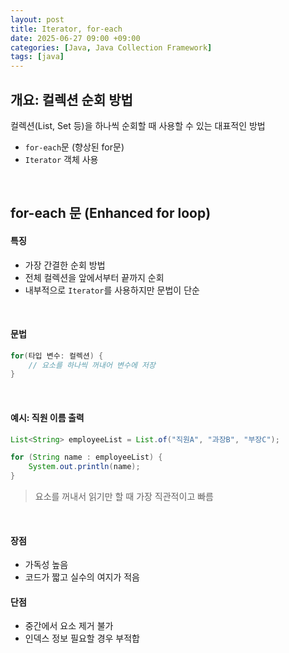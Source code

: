 ```yaml
---
layout: post
title: Iterator, for-each
date: 2025-06-27 09:00 +09:00
categories: [Java, Java Collection Framework]
tags: [java]
---
```


## 개요: 컬렉션 순회 방법

컬렉션(List, Set 등)을 하나씩 순회할 때 사용할 수 있는 대표적인 방법

- `for-each`문 (향상된 for문)
- `Iterator` 객체 사용

<br>

## for-each 문 (Enhanced for loop)

#### 특징

- 가장 간결한 순회 방법
- 전체 컬렉션을 앞에서부터 끝까지 순회
- 내부적으로 `Iterator`를 사용하지만 문법이 단순

<br>

#### 문법

```java
for(타입 변수: 컬렉션) {
    // 요소를 하나씩 꺼내어 변수에 저장
}
```

<br>

####  예시: 직원 이름 출력

```java
List<String> employeeList = List.of("직원A", "과장B", "부장C");

for (String name : employeeList) {
    System.out.println(name);
}

```

> 요소를 꺼내서 읽기만 할 때 가장 직관적이고 빠름

<br>

#### 장점

- 가독성 높음
- 코드가 짧고 실수의 여지가 적음

#### 단점

- 중간에서 요소 제거 불가
- 인덱스 정보 필요할 경우 부적합